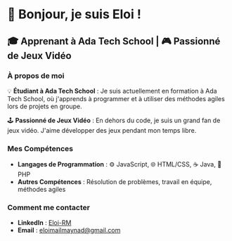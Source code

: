 # 👋 Bonjour, je suis Eloi !

## 🎓 Apprenant à Ada Tech School | 🎮 Passionné de Jeux Vidéo

### À propos de moi

💡 **Étudiant à Ada Tech School** : Je suis actuellement en formation à Ada Tech School, où j'apprends à programmer et à utiliser des méthodes agiles lors de projets en groupe.

🕹️ **Passionné de Jeux Vidéo** : En dehors du code, je suis un grand fan de jeux vidéo. J'aime développer des jeux pendant mon temps libre.

### Mes Compétences

- **Langages de Programmation** : ⚙️ JavaScript, 🌐 HTML/CSS, ☕ Java, 🐘 PHP
- **Autres Compétences** : Résolution de problèmes, travail en équipe, méthodes agiles

### Comment me contacter

- **LinkedIn** : [Eloi-RM](#) <!-- Remplace par le lien vers ton profil LinkedIn -->
- **Email** : eloimailmaynad@gmail.com <!-- Remplace par ton adresse email -->
